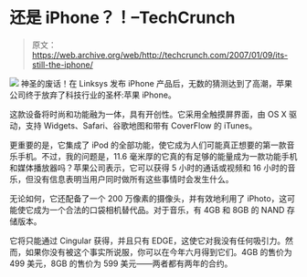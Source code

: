 # 还是 iPhone？！–TechCrunch

> 原文：<https://web.archive.org/web/http://techcrunch.com/2007/01/09/its-still-the-iphone/>

![](img/1d72a98cfd66325250118d211e6a427b.png)
神圣的废话！在 Linksys 发布 iPhone 产品后，无数的猜测达到了高潮，苹果公司终于放弃了科技行业的圣杯:苹果 iPhone。

这款设备将时尚和功能融为一体，具有开创性。它采用全触摸屏界面，由 OS X 驱动，支持 Widgets、Safari、谷歌地图和带有 CoverFlow 的 iTunes。

更重要的是，它集成了 iPod 的全部功能，使它成为人们可能真正想要的第一款音乐手机。不过，我的问题是，11.6 毫米厚的它真的有足够的能量成为一款功能手机和媒体播放器吗？苹果公司表示，它可以获得 5 小时的通话或视频和 16 小时的音乐，但没有信息表明当用户同时做所有这些事情时会发生什么。

无论如何，它还配备了一个 200 万像素的摄像头，并有效地利用了 iPhoto，这可能使它成为一个合法的口袋相机替代品。对于音乐，有 4GB 和 8GB 的 NAND 存储版本。

它将只能通过 Cingular 获得，并且只有 EDGE，这使它对我没有任何吸引力。然而，如果你没有被这个事实所说服，你可以在今年六月得到它们。4GB 的售价为 499 美元，8GB 的售价为 599 美元——两者都有两年的合约。